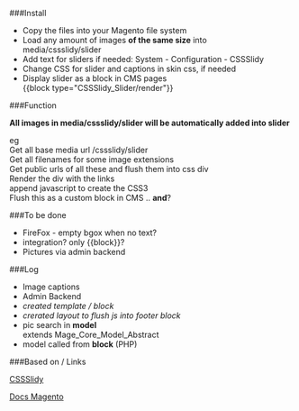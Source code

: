 
###Install  
+ Copy the files into your Magento file system  
+ Load any amount of images **of the same size** into  
    media/cssslidy/slider  
+ Add text for sliders if needed: System - Configuration - CSSSlidy
+ Change CSS for slider and captions in skin css, if needed  
+ Display slider as a block in CMS pages  
    {{block type="CSSSlidy_Slider/render"}}
  
###Function  
  
**All images in media/cssslidy/slider will be automatically added into slider**  
  
eg  
Get all base media url /cssslidy/slider  
Get all filenames for some image extensions  
Get public urls of all these and flush them into css div  
Render the div with the links  
append javascript to create the CSS3  
Flush this as a custom block in CMS .. **and**?  

  
###To be done  
+ FireFox - empty bgox when no text?
+ integration? only {{block}}?  
+ Pictures via admin backend  

###Log  
+ Image captions
+ Admin Backend  
+ *created template / block*  
+ *crerated layout to flush js into footer block*  
+ pic search in **model**  
    extends Mage_Core_Model_Abstract  
+ model called from **block** (PHP)

###Based on / Links  

[CSSSlidy](http://dudleystorey.github.io/CSSslidy/)  

[Docs Magento](http://docs.magentocommerce.com/)  
